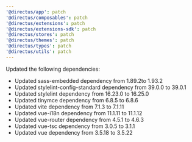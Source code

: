 ```yaml
---
'@directus/app': patch
'@directus/composables': patch
'@directus/extensions': patch
'@directus/extensions-sdk': patch
'@directus/stores': patch
'@directus/themes': patch
'@directus/types': patch
'@directus/utils': patch
---
```


Updated the following dependencies:
- Updated sass-embedded dependency from 1.89.2to 1.93.2
- Updated stylelint-config-standard dependency from 39.0.0 to 39.0.1
- Updated stylelint dependency from 16.23.0 to 16.25.0
- Updated tinymce dependency from 6.8.5 to 6.8.6
- Updated vite dependency from 7.1.3 to 7.1.11
- Updated vue-i18n dependency from 11.1.11 to 11.1.12
- Updated vue-router dependency from 4.5.1 to 4.6.3
- Updated vue-tsc dependency from 3.0.5 to 3.1.1
- Updated vue dependency from 3.5.18 to 3.5.22
